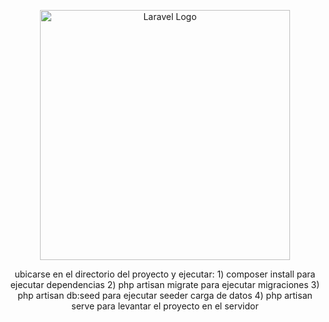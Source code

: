 <p align="center"><a href="https://laravel.com" target="_blank"><img src="https://raw.githubusercontent.com/laravel/art/master/logo-lockup/5%20SVG/2%20CMYK/1%20Full%20Color/laravel-logolockup-cmyk-red.svg" width="400" alt="Laravel Logo"></a></p>

<p align="center">
ubicarse en el directorio del proyecto y ejecutar:
1) composer install para ejecutar dependencias
2) php artisan migrate para ejecutar migraciones
3) php artisan db:seed para ejecutar seeder carga de datos
4) php artisan serve para levantar el proyecto en el servidor


</p>
